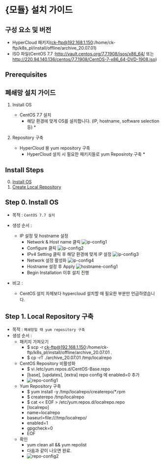 
# {모듈} 설치 가이드

## 구성 요소 및 버전
* HyperCloud 패키지(ck-ftp@192.168.1.150:/home/ck-ftp/k8s_pl/install/offline/archive_20.07.01)
* ISO 파일(CentOS 7.7 :http://vault.centos.org/7.7.1908/isos/x86_64/ 또는 http://220.94.140.136/centos/7.7.1908/CentOS-7-x86_64-DVD-1908.iso)

## Prerequisites

## 폐쇄망 설치 가이드
1. Install OS
    * CentOS 7.7 설치
	    * 해당 환경에 맞게 OS를 설치합니다. (IP, hostname, software selection 등)		* 

2. Repository 구축
    * HyperCloud 용 yum repository 구축
	    * HyperCloud 설치 시 필요한 패키지들로 yum Reposiroty 구축		*  

## Install Steps
0. [Install OS](https://https://github.com/tmax-cloud/hypercloud-install-guide/edit/master/Package/README.md#스텝_0로_바로_가기_위한_링크)
1. [Create Local Repository](https://https://github.com/tmax-cloud/hypercloud-install-guide/edit/master/Package/README.md#스텝_1로_바로_가기_위한_링크)


## Step 0. Install OS
* 목적 : `CentOS 7.7 설치`
* 생성 순서 : 
    * IP 설정 및 hostname 설정
	    * Network & Host name 클릭
		    ![ip-config1](https://user-images.githubusercontent.com/45585638/86681526-9f366600-c03a-11ea-9717-f3fa29e98f3b.png)
      * Configure 클릭
        ![ip-config2](https://user-images.githubusercontent.com/45585638/86681543-a3628380-c03a-11ea-8af4-95a769c87cb4.png)
      * IPv4 Setting 클릭 후 해당 환경에 맞게 IP 설정
        ![ip-config3](https://user-images.githubusercontent.com/45585638/86681549-a52c4700-c03a-11ea-9058-3a4eb56d676f.png)
      * Network 설정 활성화
        ![ip-config4](https://user-images.githubusercontent.com/45585638/86681561-a8273780-c03a-11ea-8532-6d6788dee8fe.png)
      * Hostname 설정 후 Apply
        ![hostname-config1](https://user-images.githubusercontent.com/45585638/86681572-a9f0fb00-c03a-11ea-9b68-f75df69a8c4c.png)
      * Begin Installation 이후 설치 진행
        
* 비고 :
    * CentOS 설치 자체보다 hypercloud 설치할 때 필요한 부분만 언급하였습니다.    

## Step 1. Local Repository 구축
* 목적 : `폐쇄망일 때 yum repository 구축`
* 생성 순서 : 
    * 패키지 가져오기
      * $ scp -r ck-ftp@192.168.1.150:/home/ck-ftp/k8s_pl/install/offline/archive_20.07.01 .
      * $ cp -rT ./archive_20.07.01 /tmp/localrepo
    * CentOS Repository 비활성화
      * $ vi /etc/yum.repos.d/CentOS-Base.repo
      * [base], [updates], [extra] repo config 에 enabled=0 추가
      * ![repo-config1](https://user-images.githubusercontent.com/45585638/86690147-9f3a6400-c042-11ea-85a6-b9df49c76e66.png)
    * Yum Repository 구축
      * $ yum install -y /tmp/localrepo/createrepo/*.rpm
      * $ createrepo /tmp/localrepo
      * $ cat << EOF > /etc/yum.repos.d/localrepo.repo
      * [localrepo]
      * name=localrepo
      * baseurl=file:///tmp/localrepo/
      * enabled=1
      * gpgcheck=0
      * EOF
    * 확인
      * yum clean all && yum repolist
      * 다음과 같이 나오면 완료.
      * ![repo-config2](https://user-images.githubusercontent.com/45585638/86690566-ffc9a100-c042-11ea-9b6d-984eafa20592.png)

